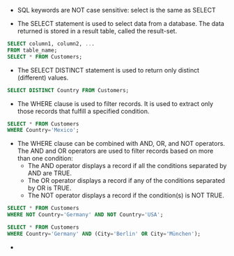 - SQL keywords are NOT case sensitive: select is the same as SELECT

- The SELECT statement is used to select data from a database. The data returned is stored in a result table, called the result-set.

```sql
SELECT column1, column2, ...
FROM table_name;
SELECT * FROM Customers;
```
- The SELECT DISTINCT statement is used to return only distinct (different) values.

```sql
SELECT DISTINCT Country FROM Customers;
```

- The WHERE clause is used to filter records. It is used to extract only those records that fulfill a specified condition.

```sql
SELECT * FROM Customers
WHERE Country='Mexico';
```

- The WHERE clause can be combined with AND, OR, and NOT operators. The AND and OR operators are used to filter records based on more than one condition:
    - The AND operator displays a record if all the conditions separated by AND are TRUE.
    - The OR operator displays a record if any of the conditions separated by OR is TRUE.
    - The NOT operator displays a record if the condition(s) is NOT TRUE.
```sql
SELECT * FROM Customers
WHERE NOT Country='Germany' AND NOT Country='USA';

SELECT * FROM Customers
WHERE Country='Germany' AND (City='Berlin' OR City='München');

```
- 
